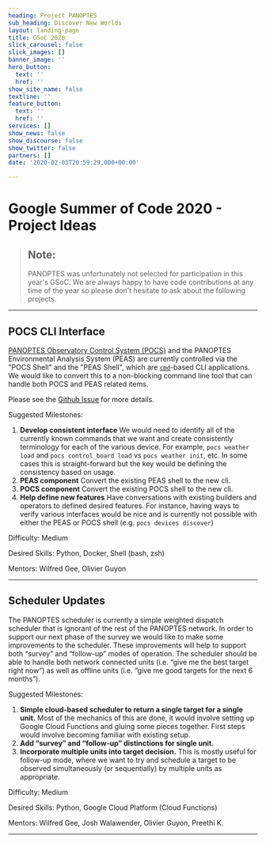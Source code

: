 ```yaml
---
heading: Project PANOPTES
sub_heading: Discover New Worlds
layout: landing-page
title: GSoC 2020
slick_carousel: false
slick_images: []
banner_image: ''
hero_button:
  text: ''
  href: ''
show_site_name: false
textline: ''
feature_button:
  text: ''
  href: ''
services: []
show_news: false
show_discourse: false
show_twitter: false
partners: []
date: '2020-02-03T20:59:29.000+00:00'

---
```


# Google Summer of Code 2020 - Project Ideas


> ## Note:
> PANOPTES was unfortunately not selected for participation in this year's GSoC. We are always happy to have code contributions at any time of the year so please don't hesitate to ask about the following projects.

<hr>

## POCS CLI Interface

[PANOPTES Observatory Control System (POCS)](https://github.com/panoptes/POCS.git) and the PANOPTES Environmental Analysis System (PEAS) are currently controlled via the "POCS Shell" and the "PEAS Shell", which are [`cmd`](https://docs.python.org/3/library/cmd.html)-based CLI applications. We would like to convert this to a non-blocking command line tool that can handle both POCS and PEAS related items.

Please see the [Github Issue](https://github.com/panoptes/POCS/issues/954) for more details.

Suggested Milestones:

1. **Develop consistent interface** We would need to identify all of the currently known commands that we want and create consistently terminology for each of the various device. For example, `pocs weather load` and `pocs control_board load` vs `pocs weather init`, etc. In some cases this is straight-forward but the key would be defining the consistency based on usage.
2. **PEAS component** Convert the existing PEAS shell to the new cli.
3. **POCS component** Convert the existing POCS shell to the new cli.
3. **Help define new features** Have conversations with existing builders and operators to defined desired features. For instance, having ways to verify various interfaces would be nice and is currently not possible with either the PEAS or POCS shell (e.g. `pocs devices discover`)

Difficulty: Medium

Desired Skills: Python, Docker, Shell (bash, zsh)

Mentors: Wilfred Gee, Olivier Guyon

<hr>

## Scheduler Updates

The PANOPTES scheduler is currently a simple weighted dispatch scheduler that is ignorant of the rest of the PANOPTES network. In order to support our next phase of the survey we would like to make some improvements to the scheduler. These improvements will help to support both “survey” and “follow-up” modes of operation. The scheduler should be able to handle both network connected units (i.e. “give me the best target right now”) as well as offline units (i.e. “give me good targets for the next 6 months”).

Suggested Milestones:

1. **Simple cloud-based scheduler to return a single target for a single unit.** Most of the mechanics of this are done, it would involve setting up Google Cloud Functions and gluing some pieces together. First steps would involve becoming familiar with existing setup.
2. **Add “survey” and “follow-up” distinctions for single unit.**
3. **Incorporate multiple units into target decision.** This is mostly useful for follow-up mode, where we want to try and schedule a target to be observed simultaneously (or sequentially) by multiple units as appropriate.

Difficulty: Medium

Desired Skills: Python, Google Cloud Platform (Cloud Functions)

Mentors: Wilfred Gee, Josh Walawender, Olivier Guyon, Preethi K.

<hr>
